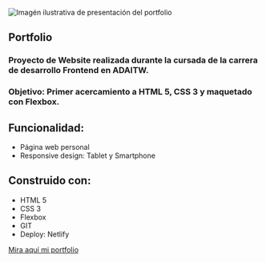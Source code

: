 ![Imagén ilustrativa de presentación del portfolio](readmeimagenstefi.png)

## Portfolio

### Proyecto de Website realizada durante la cursada de la carrera de desarrollo Frontend en ADAITW. 
### Objetivo: Primer acercamiento a HTML 5, CSS 3 y maquetado con Flexbox.

## Funcionalidad:

- Página web personal
- Responsive design: Tablet y Smartphone

## Construido con:
- HTML 5
- CSS 3
- Flexbox
- GIT
- Deploy: Netlify

[Mira aquí mi portfolio](https://portfoliostefibile.netlify.app/)


